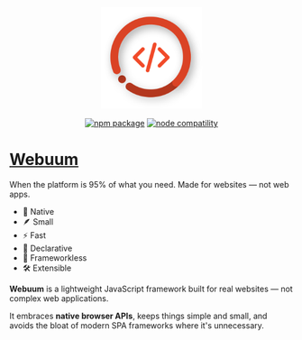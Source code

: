 <p align="center">
  <a href="https://stackblitz.com/github/webuum/webuum/tree/main" target="_blank" rel="noopener noreferrer">
    <img width="180" src="https://raw.githubusercontent.com/webuum/webuum/main/logo.svg" alt="Logo">
  </a>
</p>
<p align="center">
  <a href="https://npmjs.com/package/webuum"><img src="https://img.shields.io/npm/v/webuum.svg" alt="npm package"></a>
  <a href="https://nodejs.org/en/about/releases/"><img src="https://img.shields.io/node/v/webuum.svg" alt="node compatility"></a>
</p>

# [Webuum](https://webuum.dev)

When the platform is 95% of what you need.
Made for websites — not web apps.

- 🧬 Native
- 🪶 Small
- ⚡️ Fast
- 🔖 Declarative
- 🧩 Frameworkless
- 🛠️ Extensible

**Webuum** is a lightweight JavaScript framework built for real websites — not complex web applications.

It embraces **native browser APIs**, keeps things simple and small, and avoids the bloat of modern SPA frameworks where it's unnecessary.
